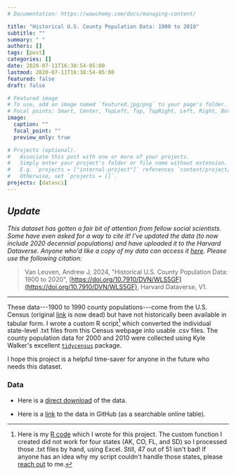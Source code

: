 ```yaml
---
# Documentation: https://wowchemy.com/docs/managing-content/

title: "Historical U.S. County Population Data: 1900 to 2010"
subtitle: ""
summary: " "
authors: []
tags: [post]
categories: []
date: 2020-07-11T16:38:54-05:00
lastmod: 2020-07-11T16:38:54-05:00
featured: false
draft: false

# Featured image
# To use, add an image named `featured.jpg/png` to your page's folder.
# Focal points: Smart, Center, TopLeft, Top, TopRight, Left, Right, BottomLeft, Bottom, BottomRight.
image:
  caption: ""
  focal_point: ""
  preview_only: true

# Projects (optional).
#   Associate this post with one or more of your projects.
#   Simply enter your project's folder or file name without extension.
#   E.g. `projects = ["internal-project"]` references `content/project/deep-learning/index.md`.
#   Otherwise, set `projects = []`.
projects: [datasci]
---
```

## ***Update***
*This dataset has gotten a fair bit of attention from fellow social scientists. Some have even asked for a way to cite it! I've updated the data (to now include 2020 decennial populations) and have uploaded it to the Harvard Dataverse. Anyone who'd like a copy of my data can access it [here](https://doi.org/10.7910/DVN/WLS5GF). Please use the following citation:*

> Van Leuven, Andrew J, 2024, "Historical U.S. County Population Data: 1900 to 2020", [https://doi.org/10.7910/DVN/WLS5GF](https://doi.org/10.7910/DVN/WLS5GF), Harvard Dataverse, V1.

***

These data---1900 to 1990 county populations---come from the U.S. Census (original [link](https://www.census.gov/population/www/censusdata/cencounts/index.html) is now dead) but have not historically been available in tabular form. I wrote a custom R script[^1] which converted the individual state-level .txt files from this Census webpage into usable .csv files. The county population data for 2000 and 2010 were collected using Kyle Walker's excellent [`tidycensus`](https://github.com/walkerke/tidycensus) package.

I hope this project is a helpful time-saver for anyone in the future who needs this dataset.

### Data

* Here is a [direct download](https://andrewvanleuven.com/files/data/historical_county_populations_v2.csv) of the data.

* Here is a [link](https://github.com/andrewvanleuven/website/blob/master/static/files/data/historical_county_populations_v2.csv) to the data in GitHub (as a searchable online table).

[^1]: Here is my [R code](https://github.com/andrewvanleuven/website/blob/master/static/files/code/hist_city_pops.R) which I wrote for this project. The custom function I created did not work for four states (AK, CO, FL, and SD) so I processed those .txt files by hand, using Excel. Still, 47 out of 51 isn't bad! If anyone has an idea why my script couldn't handle those states, please [reach out](mailto:andrew.vanleuven@okstate.edu) to me.
